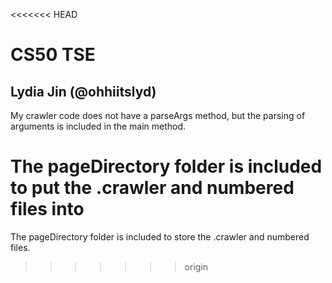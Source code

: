 <<<<<<< HEAD
# CS50 TSE
## Lydia Jin (@ohhiitslyd)

My crawler code does not have a parseArgs method, but the parsing of arguments is included in the main method.

The pageDirectory folder is included to put the .crawler and numbered files into
=======
The pageDirectory folder is included to store the .crawler and numbered files.
>>>>>>> origin
